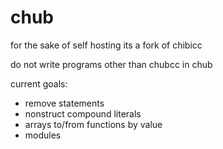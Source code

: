# chub

for the sake of self hosting its a fork of chibicc

do not write programs other than chubcc in chub

current goals:
- remove statements
- nonstruct compound literals
- arrays to/from functions by value
- modules
